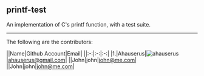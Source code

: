 ## printf-test
An implementation of C's printf function, with a test suite.
___
The following are the contributors:

||Name|Github Account|Email|
||:-:|:-:|:-:|
|1.|Ahauserus|![ahauserus](https://github.com/ahauserus)|ahauserus@gmail.com|
||John|john|john@me.com|
||John|john|john@me.com|


